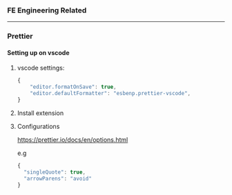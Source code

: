 ### FE Engineering Related

---

### Prettier

#### Setting up on vscode

1. vscode settings:

   ```javascript
   {
       "editor.formatOnSave": true,
       "editor.defaultFormatter": "esbenp.prettier-vscode",
   }
   ```

2. Install extension

3. Configurations

   https://prettier.io/docs/en/options.html

   e.g

   ```javascript
   {
     "singleQuote": true,
     "arrowParens": "avoid"
   }
   ```
